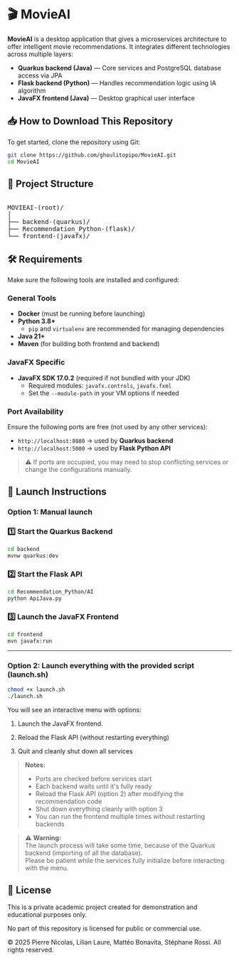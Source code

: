 # 🎬 MovieAI

**MovieAI** is a desktop application that gives a microservices architecture to offer intelligent movie recommendations. It integrates different technologies across multiple layers:

-  **Quarkus backend (Java)** — Core services and PostgreSQL database access via JPA
-  **Flask backend (Python)** — Handles recommendation logic using IA algorithm
-  **JavaFX frontend (Java)** — Desktop graphical user interface



## 📥 How to Download This Repository

To get started, clone the repository using Git:

```bash
git clone https://github.com/ghoulitopipo/MovieAI.git
cd MovieAI
```

## 📁 Project Structure

<pre> 
MOVIEAI-(root)/
│
├── backend-(quarkus)/ 
├── Recommendation_Python-(flask)/
└── frontend-(javafx)/ 
</pre>

## 🛠️ Requirements

Make sure the following tools are installed and configured:

###  General Tools

- **Docker** (must be running before launching)
- **Python 3.8+**
  - `pip` and `virtualenv` are recommended for managing dependencies
- **Java 21+**
- **Maven** (for building both frontend and backend)

###  JavaFX Specific

- **JavaFX SDK 17.0.2** (required if not bundled with your JDK)
  - Required modules: `javafx.controls`, `javafx.fxml`
  - Set the `--module-path` in your VM options if needed

###  Port Availability

Ensure the following ports are free (not used by any other services):

- `http://localhost:8080` → used by **Quarkus backend**
- `http://localhost:5000` → used by **Flask Python API**

> ⚠️ If ports are occupied, you may need to stop conflicting services or change the configurations manually.

## 🚀 Launch Instructions

### Option 1: Manual launch

### 1️⃣ Start the Quarkus Backend

```bash
cd backend
mvnw quarkus:dev
```

### 2️⃣ Start the Flask API

```bash
cd Recommendation_Python/AI
python ApiJava.py
```

### 3️⃣ Launch the JavaFX Frontend

```bash
cd frontend
mvn javafx:run
```

---

### Option 2: Launch everything with the provided script (launch.sh)


```bash
chmod +x launch.sh
./launch.sh
```

You will see an interactive menu with options:

1. Launch the JavaFX frontend.

2. Reload the Flask API (without restarting everything)

3. Quit and cleanly shut down all services

> **Notes:**
> - Ports are checked before services start
> - Each backend waits until it's fully ready
> - Reload the Flask API (option 2) after modifying the recommendation code
> - Shut down everything cleanly with option 3
> - You can run the frontend multiple times without restarting backends

> ⚠️ **Warning:**  
> The launch process will take some time, because of the Quarkus backend (importing of all the database).  
> Please be patient while the services fully initialize before interacting with the menu.

## 📝 License

This is a private academic project created for demonstration and educational purposes only.

No part of this repository is licensed for public or commercial use.

© 2025 Pierre Nicolas, Lilian Laure, Mattéo Bonavita, Stéphane Rossi. All rights reserved.
